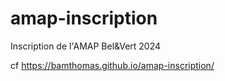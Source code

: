 # amap-inscription

Inscription de l'AMAP Bel&amp;Vert 2024

cf https://bamthomas.github.io/amap-inscription/